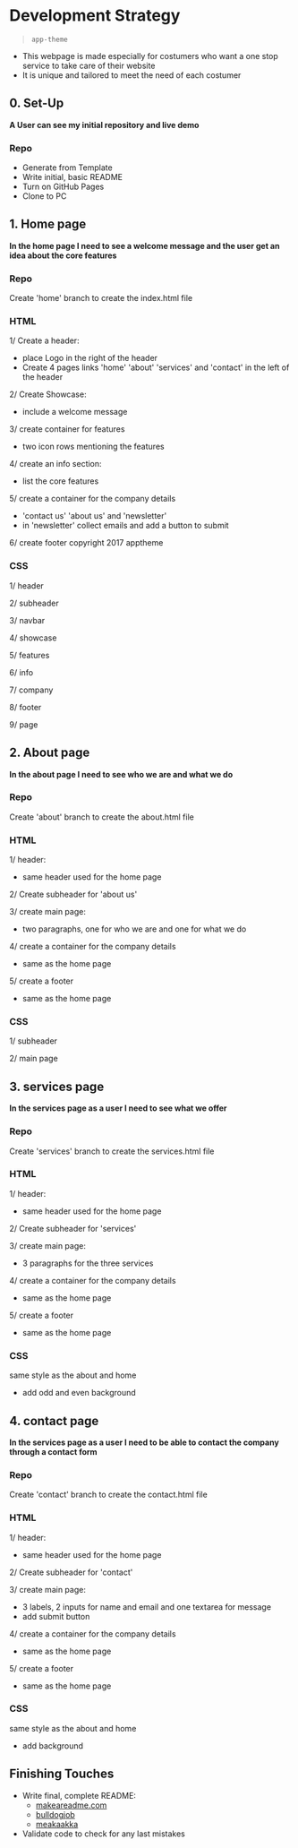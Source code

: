 # Development Strategy

> `app-theme`

- This webpage is made especially for costumers who want a one stop service to take care of their website 
- It is unique and tailored to meet the need of each costumer


## 0. Set-Up

__A User can see my initial repository and live demo__

### Repo

- Generate from Template
- Write initial, basic README
- Turn on GitHub Pages
- Clone to PC

## 1. Home page

__In the home page I need to see a welcome message and the user get an idea about the core features__

### Repo

Create 'home' branch to create the index.html file 

### HTML
1/ Create a header:
- place Logo in the right of the header
- Create 4 pages links 'home' 'about' 'services' and 'contact' in the left of the header 

2/ Create Showcase:
- include a welcome message 

3/ create container for features
- two icon rows mentioning the features

4/ create an info section:
- list the core features

5/ create a container for the company details
- 'contact us' 'about us' and 'newsletter' 
- in 'newsletter' collect emails and add a button to submit

6/ create footer 
copyright 2017 apptheme 

### CSS

1/ header

2/ subheader

3/ navbar

4/ showcase

5/ features

6/ info

7/ company

8/ footer

9/ page

## 2. About page

__In the about page I need to see who we are and what we do__

### Repo

Create 'about' branch to create the about.html file 

### HTML
1/ header:
- same header used for the home page 

2/ Create subheader for 'about us'

3/ create main page:
- two paragraphs, one for who we are and one for what we do

4/ create a container for the company details
- same as the home page

5/ create a footer 
- same as the home page

### CSS

1/ subheader

2/ main page

## 3. services page

__In the services page as a user I need to see what we offer__

### Repo

Create 'services' branch to create the services.html file 

### HTML
1/ header:
- same header used for the home page 

2/ Create subheader for 'services'

3/ create main page:
- 3 paragraphs for the three services

4/ create a container for the company details
- same as the home page

5/ create a footer 
- same as the home page

### CSS

same style as the about and home
- add odd and even background

## 4. contact page

__In the services page as a user I need to be able to contact the company through a contact form__

### Repo

Create 'contact' branch to create the contact.html file 

### HTML
1/ header:
- same header used for the home page 

2/ Create subheader for 'contact'

3/ create main page:
- 3 labels, 2 inputs for name and email and one textarea for message
- add submit button

4/ create a container for the company details
- same as the home page

5/ create a footer 
- same as the home page

### CSS

same style as the about and home
- add background

## Finishing Touches

- Write final, complete README:
  - [makeareadme.com](https://www.makeareadme.com/)
  - [bulldogjob](https://bulldogjob.com/news/449-how-to-write-a-good-readme-for-your-github-project)
  - [meakaakka](https://medium.com/@meakaakka/a-beginners-guide-to-writing-a-kickass-readme-7ac01da88ab3)
- Validate code to check for any last mistakes
